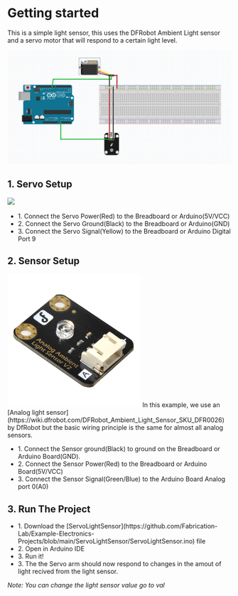 
# Getting started
This is a simple light sensor, this uses the DFRobot Ambient Light sensor and a servo motor that will respond to a certain light level.

<img src="https://github.com/Fabrication-Lab/Example-Electronics-Projects/blob/Added-fritzing-components/ServoLightSensor/ServoAmbientLightSensor.png" style="width:800px;height:auto;">

## 1. Servo Setup
<img src="https://cdn.shopify.com/s/files/1/2311/3697/products/sg92r-digital-micro-servo-carbon-fiberglass-gear-arm-set-motors-towerpro-cool-components-615_800x600.jpg" style="width:300px;height:auto;">

<ul>
 <li>1. Connect the Servo Power(Red) to the Breadboard or Arduino(5V/VCC)</li>
 <li>2. Connect the Servo Ground(Black) to the Breadboard or Arduino(GND)</li>
 <li>3. Connect the Servo Signal(Yellow) to the Breadboard or Arduino Digital Port 9</li>
</ul>

## 2. Sensor Setup

<img src="https://raw.githubusercontent.com/DFRobot/DFRobotMediaWikiImage/master/Image/DFR0026.JPG" style="width:300px;height:auto;">
In this example, we use an [Analog light sensor](https://wiki.dfrobot.com/DFRobot_Ambient_Light_Sensor_SKU_DFR0026) by DfRobot but the basic wiring principle is the same for almost all analog sensors. 

 <ul>
  <li>1. Connect the Sensor ground(Black) to ground on the Breadboard or Arduino Board(GND).</li>
  <li>2. Connect the Sensor Power(Red) to the Breadboard or Arduino Board(5V/VCC) </li>
  <li>3. Connect the Sensor Signal(Green/Blue) to the Arduino Board Analog port 0(A0)</li>
</ul> 

## 3. Run The Project

 <ul>
  <li>1. Download the [ServoLightSensor](https://github.com/Fabrication-Lab/Example-Electronics-Projects/blob/main/ServoLightSensor/ServoLightSensor.ino)  file</li>
  <li>2. Open in Arduino IDE</li>
  <li>3. Run it!</li>
  <li>3. The the Servo arm should now respond to changes in the amout of light recived from the light sensor.</li>
</ul> 

_Note: You can change the light sensor value go to val_








